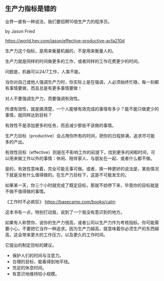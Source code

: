 ## 生产力指标是错的

业界一直有一种说法，我们要招聘10倍生产力的程序员。

by Jason Fried

https://world.hey.com/jason/effective-productive-acfa210d

生产力这个指标，是用来衡量机器的，不是用来衡量人的。

生产力就是同样的时间做更多的工作，或者同样的工作花费更少的时间。

问题是，机器可以24/7工作，人类不能。

当你对自己或他人强调生产力时，你实际上是在强调，人必须始终忙碌。每一刻都有事情要做，而且总是有更多事情要做！

对人不要强调生产力，而要强调有效性。

所谓有效性，就是搞清楚，一个人能够有效完成的事情有多少？能不能只做更少的事情，就同样达到目标？

有效性不是添加更多的任务，而且减少那些不该做的事情。

生产力目标（productive）会占用你所有的时间，把你的日程排满，追求尽可能多的产出。

有效性目标（effective）则是在不影响工作的前提下，找到更多的闲暇时间，可以用来做工作以外的事情：休闲、陪伴家人、与朋友在一起、或者什么都不做。

是的，有效性意味着，完全可能无事可做。或者，换一种更好的说法是，某些情况下就是没有什么值得做的。在生产力目标下，这是不可能发生的。

如果某一天，你三个小时就完成了既定目标，那就不妨停下来，毕竟你的目标就是不做不值得做的事情。

《工作时不必疯狂》
https://basecamp.com/books/calm

这本书有一点，特别打动我，说到了一个我没有意识到的地方。

如果有人称赞你，说你的生产力很高，或者公司以生产力作为考核指标。你可能需要小心，不要把它当作一种追求。因为生产力越高，就意味着你必须生产的东西越高，这会带来更大的工作压力，以及更久的工作时间。

它提出的制定目标的建议。

- 保护人们的时间与注意力。
- 合理的目标，能看得到地平线。
- 充足的休息时间。
- 有意识地维持较小规模。
